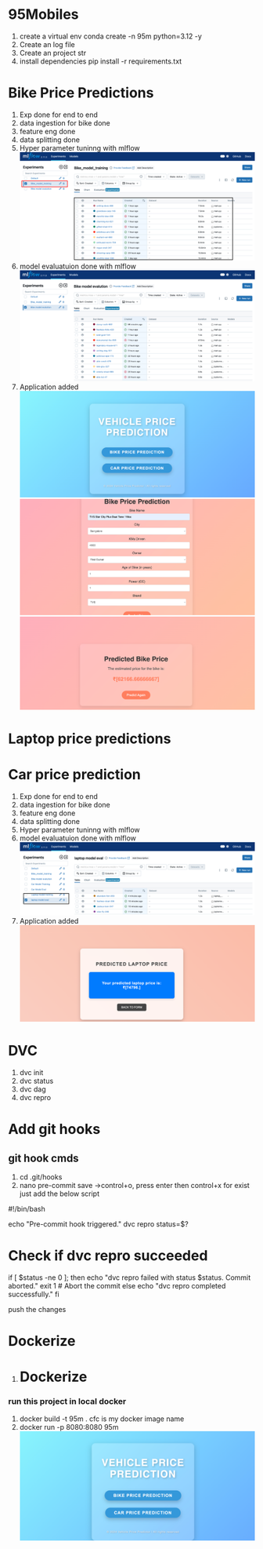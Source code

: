 # 95Mobiles

1. create a virtual env
conda create -n 95m python=3.12 -y
2. Create an log file
3. Create an project str
4. install dependencies
pip install -r requirements.txt

# Bike Price Predictions
1. Exp done for end to end
2. data ingestion for bike done
3. feature eng done
4. data splitting done
5. Hyper parameter tuninng with mlflow
![alt text](image.png)
6. model evaluatuion done with mlflow
![alt text](image-1.png)
7. Application added
![alt text](image-2.png)
![alt text](image-3.png)
![alt text](image-4.png)




# Laptop price predictions
# Car price prediction
1. Exp done for end to end
2. data ingestion for bike done
3. feature eng done
4. data splitting done
5. Hyper parameter tuninng with mlflow
6. model evaluatuion done with mlflow
![alt text](image-8.png)
7. Application added
![alt text](image-9.png)

# DVC 
1. dvc init
2. dvc status
3. dvc dag
4. dvc repro


# Add git hooks
## git hook cmds
1. cd .git/hooks
2. nano pre-commit
save ->control+o, press enter then control+x for exist
 just add the below script

#!/bin/bash

echo "Pre-commit hook triggered."
dvc repro
status=$?

# Check if dvc repro succeeded
if [ $status -ne 0 ]; then
  echo "dvc repro failed with status $status. Commit aborted."
  exit 1  # Abort the commit
else
  echo "dvc repro completed successfully."
fi


push the changes

# Dockerize
1. # Dockerize 
### run this project in local docker
1. docker build -t 95m .
cfc is my docker image name
2. docker run -p 8080:8080 95m
![alt text](image-7.png)


